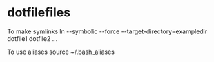 # dotfilefiles
To make symlinks
ln --symbolic --force --target-directory=exampledir dotfile1 dotfile2 ...

To use aliases
source ~/.bash_aliases
